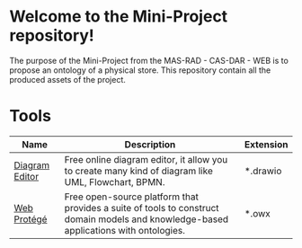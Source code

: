 # Welcome to the Mini-Project repository!

The purpose of the Mini-Project from the MAS-RAD - CAS-DAR - WEB is to propose an ontology of a physical store. This repository contain all the produced assets of the project. 


# Tools

|Name            |Description                    | Extension|
|----------------|-------------------------------|-----|
|[Diagram Editor](https://www.diagrameditor.com/)|Free online diagram editor, it allow you to create many kind of diagram like UML, Flowchart, BPMN.|*.drawio|
|[Web Protégé](https://webprotege.stanford.edu/](https://webprotege.stanford.edu/)/)|Free open-source platform that provides a suite of tools to construct domain models and knowledge-based applications with ontologies.|*.owx|

